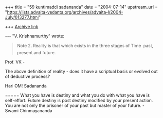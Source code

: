 +++
title = "59 kuntimaddi sadananda"
date = "2004-07-14"
upstream_url = "https://lists.advaita-vedanta.org/archives/advaita-l/2004-July/013277.html"

+++
[Archive link](https://lists.advaita-vedanta.org/archives/advaita-l/2004-July/013277.html)

--- "V. Krishnamurthy" <profvk at yahoo.com> wrote:

> 
> Note 2. Reality is that which exists in the three stages of
> Time  past, present and future.

Prof. VK - 

The above definition of reality - does it have a scriptual basis or
evolved out of deductive process? 

Hari OM!
Sadananda

=====
What you have is destiny and what you do with what you have is self-effort. Future destiny is post destiny modified by your present action. You are not only the prisoner of your past but master of your future. - Swami Chinmayananda

